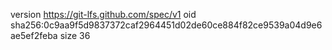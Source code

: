 version https://git-lfs.github.com/spec/v1
oid sha256:0c9aa9f5d9837372caf2964451d02de60ce884f82ce9539a04d9e6ae5ef2feba
size 36
